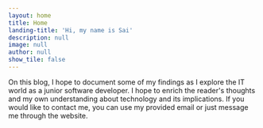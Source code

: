 ```yaml
---
layout: home
title: Home
landing-title: 'Hi, my name is Sai'
description: null
image: null
author: null
show_tile: false
---
```


On this blog, I hope to document some of my findings as I explore the IT world as a junior software developer. I hope to enrich the reader's thoughts and my own understanding about technology and its implications. If you would like to contact me, you can use my provided email or just message me through the website.

